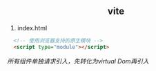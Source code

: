 ## <center>vite</center>

1. index.html
  ```html
    <!-- 使用浏览器支持的原生模块 -->
    <script type="module"></script>
  ```
*所有组件单独请求引入，先转化为virtual Dom再引入*